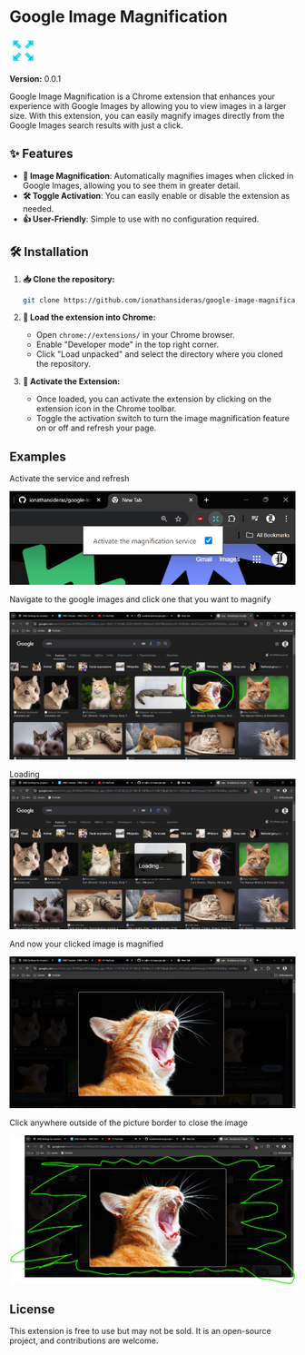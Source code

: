 # Google Image Magnification

![Logo](assets/icon.png)

**Version:** 0.0.1

Google Image Magnification is a Chrome extension that enhances your experience with Google Images by allowing you to view images in a larger size. With this extension, you can easily magnify images directly from the Google Images search results with just a click.

## ✨ Features

-   **🔎 Image Magnification**: Automatically magnifies images when clicked in Google Images, allowing you to see them in greater detail.
-   **🛠️ Toggle Activation**: You can easily enable or disable the extension as needed.
-   **👍 User-Friendly**: Simple to use with no configuration required.

## 🛠️ Installation

1. **📥 Clone the repository:**

    ```bash
    git clone https://github.com/ionathansideras/google-image-magnification.git
    ```

2. **🔧 Load the extension into Chrome:**

    - Open `chrome://extensions/` in your Chrome browser.
    - Enable "Developer mode" in the top right corner.
    - Click "Load unpacked" and select the directory where you cloned the repository.

3. **🚀 Activate the Extension:**

    - Once loaded, you can activate the extension by clicking on the extension icon in the Chrome toolbar.
    - Toggle the activation switch to turn the image magnification feature on or off and refresh your page.

## Examples

Activate the service and refresh

![Activate Magnification](assets/activate.png)

Navigate to the google images and click one that you want to magnify

![Target Magnification](assets/target.png)

Loading
![Loading Magnification](assets/loading.png)

And now your clicked image is magnified

![Open Magnification](assets/open.png)

Click anywhere outside of the picture border to close the image

![exit Magnification](assets/exit.png)

## License

This extension is free to use but may not be sold. It is an open-source project, and contributions are welcome.

